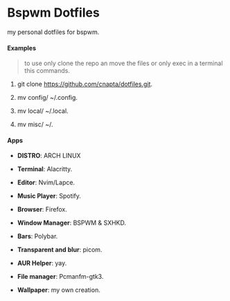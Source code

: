 # Bspwm Dotfiles
my personal dotfiles for bspwm.
#### Examples

> to use only clone the repo an move the files or only exec in a terminal this commands.

1. git clone https://github.com/cnapta/dotfiles.git.

2. mv config/ ~/.config.

3. mv local/ ~/.local.

4. mv misc/ ~/.

#### Apps 

- **DISTRO**: ARCH LINUX

- **Terminal**: Alacritty.
- **Editor**: Nvim/Lapce.
- **Music Player**: Spotify.
- **Browser**: Firefox.
- **Window Manager**: BSPWM & SXHKD.
- **Bars**: Polybar.
- **Transparent and blur**: picom.
- **AUR Helper**: yay.
- **File manager**: Pcmanfm-gtk3.
- **Wallpaper**: my own creation.
